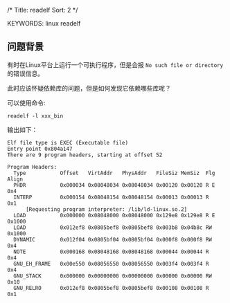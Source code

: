 /*
   Title: readelf
   Sort: 2
   */

KEYWORDS: linux readelf

## 问题背景
有时在Linux平台上运行一个可执行程序，但是会报 `No such file or directory`的错误信息。

此时应该怀疑依赖库的问题，但是如何发现它依赖哪些库呢？

可以使用命令:
```
readelf -l xxx_bin
```

输出如下：
```
Elf file type is EXEC (Executable file)
Entry point 0x804a147
There are 9 program headers, starting at offset 52

Program Headers:
  Type           Offset   VirtAddr   PhysAddr   FileSiz MemSiz  Flg Align
  PHDR           0x000034 0x08048034 0x08048034 0x00120 0x00120 R E 0x4
  INTERP         0x000154 0x08048154 0x08048154 0x00013 0x00013 R   0x1
      [Requesting program interpreter: /lib/ld-linux.so.2]
  LOAD           0x000000 0x08048000 0x08048000 0x129e8 0x129e8 R E 0x1000
  LOAD           0x012ef8 0x0805bef8 0x0805bef8 0x003b8 0x04b8c RW  0x1000
  DYNAMIC        0x012f04 0x0805bf04 0x0805bf04 0x000f8 0x000f8 RW  0x4
  NOTE           0x000168 0x08048168 0x08048168 0x00044 0x00044 R   0x4
  GNU_EH_FRAME   0x00e550 0x08056550 0x08056550 0x003f4 0x003f4 R   0x4
  GNU_STACK      0x000000 0x00000000 0x00000000 0x00000 0x00000 RW  0x10
  GNU_RELRO      0x012ef8 0x0805bef8 0x0805bef8 0x00108 0x00108 R   0x1
```
